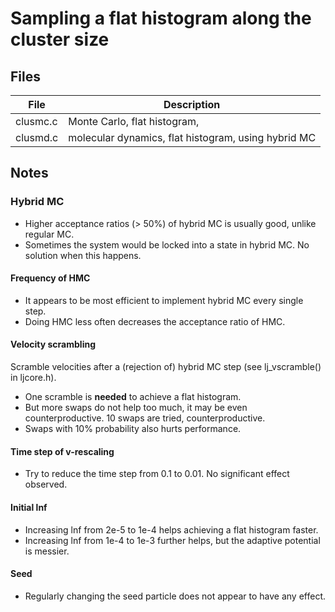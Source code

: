 # Sampling a flat histogram along the cluster size #

## Files ##

 File         | Description
--------------|------------------------------
clusmc.c      | Monte Carlo, flat histogram,
clusmd.c      | molecular dynamics, flat histogram, using hybrid MC


## Notes ##

### Hybrid MC ###

  * Higher acceptance ratios (> 50%) of hybrid MC is usually good, unlike regular MC.
  * Sometimes the system would be locked into a state in hybrid MC.  No solution when this happens.

#### Frequency of HMC ####
  * It appears to be most efficient to implement hybrid MC every single step.
  * Doing HMC less often decreases the acceptance ratio of HMC.

#### Velocity scrambling ####
  Scramble velocities after a (rejection of) hybrid MC step (see lj_vscramble() in ljcore.h).

  * One scramble is **needed** to achieve a flat histogram.
  * But more swaps do not help too much, it may be even counterproductive. 10 swaps are tried, counterproductive.
  * Swaps with 10% probability also hurts performance.

#### Time step of v-rescaling ####
  * Try to reduce the time step from 0.1 to 0.01.  No significant effect observed.

#### Initial lnf ####
  * Increasing lnf from 2e-5 to 1e-4 helps achieving a flat histogram faster.
  * Increasing lnf from 1e-4 to 1e-3 further helps, but the adaptive potential is messier.

#### Seed ####
  * Regularly changing the seed particle does not appear to have any effect.

